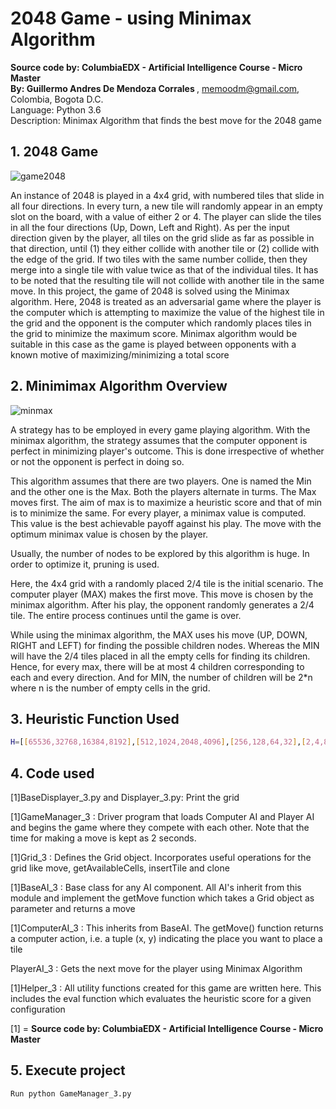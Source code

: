 # 2048 Game - using Minimax Algorithm
<b>Source code by: ColumbiaEDX - Artificial Intelligence Course - Micro Master</b><br />
<b>By: Guillermo Andres De Mendoza Corrales </b>, memoodm@gmail.com, Colombia, Bogota D.C.<br />
Language: Python 3.6<br />
Description: Minimax Algorithm that finds the best move for the 2048 game

## 1. 2048 Game

![game2048](https://github.com/memoodm/game2048/blob/master/images/game2048.png)

An instance of 2048 is played in a 4x4 grid, with numbered tiles that slide in all four directions. In every turn, a new tile will randomly appear in an empty slot on the board, with a value of either 2 or 4. The player can slide the tiles in all the four directions (Up, Down, Left and Right). As per the input direction given by the player, all tiles on the grid slide as far as possible in that direction, until (1) they either collide with another tile or (2) collide with the edge of the grid. If two tiles with the same number collide, then they merge into a single tile with value twice as that of the individual tiles. It has to be noted that the resulting tile will not collide with another tile in the same move. In this project, the game of 2048 is solved using the Minimax algorithm. Here, 2048 is treated as an adversarial game where the player is the computer which is attempting to maximize the value of the highest tile in the grid and the opponent is the computer which randomly places tiles in the grid to minimize the maximum score. Minimax algorithm would be suitable in this case as the game is played between opponents with a known motive of maximizing/minimizing a total score


## 2. Minimimax Algorithm Overview

![minmax](https://github.com/memoodm/game2048/blob/master/images/minmax.png)

A strategy has to be employed in every game playing algorithm. With the minimax algorithm, the strategy assumes that the computer opponent is perfect in minimizing player's outcome. This is done irrespective of whether or not the opponent is perfect in doing so. 

This algorithm assumes that there are two players. One is named the Min and the other one is the Max. Both the players alternate in turms. The Max moves first. The aim of max is to maximize a heuristic score and that of min is to minimize the same. For every player, a minimax value is computed. This value is the best achievable payoff against his play. The move with the optimum minimax value is chosen by the player. 

Usually, the number of nodes to be explored by this algorithm is huge. In order to optimize it, pruning is used. 

Here, the 4x4 grid with a randomly placed 2/4 tile is the initial scenario. The computer player (MAX) makes the first move. This move is chosen by the minimax algorithm. After his play, the opponent randomly generates a 2/4 tile. The entire process continues until the game is over. 

While using the minimax algorithm, the MAX uses his move (UP, DOWN, RIGHT and LEFT) for finding the possible children nodes. Whereas the MIN will have the 2/4 tiles placed in all the empty cells for finding its children. Hence, for every max, there will be at most 4 children corresponding to each and every direction. And for MIN, the number of children will be 2*n where n is the number of empty cells in the grid. 


## 3. Heuristic Function Used

```sh
H=[[65536,32768,16384,8192],[512,1024,2048,4096],[256,128,64,32],[2,4,8,16]]
```


## 4. Code used

[1]BaseDisplayer_3.py and Displayer_3.py: Print the grid

[1]GameManager_3 :  Driver program that loads Computer AI and Player AI and begins the game where they compete with each other. Note that the time for making a move is kept as 2 seconds. 

[1]Grid_3 : Defines the Grid object. Incorporates useful operations for the grid like move, getAvailableCells, insertTile and clone

[1]BaseAI_3 : Base class for any AI component. All AI's inherit from this module and implement the getMove function which takes a Grid object as parameter and returns a move

[1]ComputerAI_3 : This inherits from BaseAI. The getMove() function returns a computer action, i.e. a tuple (x, y) indicating the place you want to place a tile

PlayerAI_3 : Gets the next move for the player using Minimax Algorithm 

[1]Helper_3 : All utility functions created for this game are written here. This includes the eval function which evaluates the heuristic score for a given configuration

[1] = <b>Source code by: ColumbiaEDX - Artificial Intelligence Course - Micro Master</b>


## 5. Execute project

```sh
Run python GameManager_3.py
```